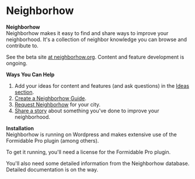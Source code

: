 Neighborhow
===========

<p><strong>Neighborhow</strong><br/>
Neighborhow makes it easy to find and share ways to improve your neighborhood. It's a collection of neighbor knowledge you can browse and contribute to.</p>

<p>See the beta site <a href="http://neighborhow.org">at neighborhow.org</a>. Content and feature development is ongoing.</p> 
	
<p><strong>Ways You Can Help</strong>
	<ol>
		<li>Add your ideas for content and features (and ask questions) in the <a href="http://neighborhow.org/ideas" title="Go to Ideas">Ideas section</a>.</li>
		<li><a href="http://neighborhow.org/create-guide" title="Create a Guide">Create a Neighborhow Guide</a>.</li>
		<li><a href="http://neighborhow.org/request" title="Request Neighborhow">Request Neighborhow</a> for your city.</li>
		<li><a href="http://neighborhow.org/submit-story" title="Share your story">Share a story</a> about something you've done to improve your neighborhood.</li>
	</ol>
</p>

<p><strong>Installation</strong><br/>
Neighborhow is running on Wordpress and makes extensive use of the Formidable Pro plugin (among others).</p>
<p>To get it running, you'll need a license for the Formidable Pro plugin.</p>
<p>You'll also need some detailed information from the Neighborhow database. Detailed documentation is on the way.</p>